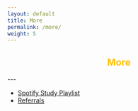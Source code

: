 ```yaml
---
layout: default
title: More
permalink: /more/
weight: 5
---
```

<meta name="description" content="Resources & Other Stuffs">
<h2 style="text-align:center; color: #ffc107">
    <div>
        <b>More</b>
    </div>
</h2>
---

* [Spotify Study Playlist](https://open.spotify.com/playlist/6mtQxnGRYzAzILoJBPPcey?si=9Q8hWMgVSVWNEnyordHkyQ)
* [Referrals](https://www.notion.so/Referrals-98030b47b5464a1cb4db3ca7325425ee)